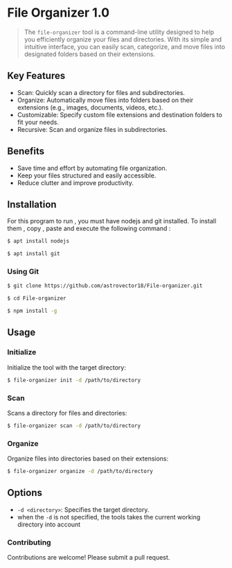# File Organizer 1.0

> The `file-organizer` tool is a command-line utility designed to help you
> efficiently organize your files and directories. With its simple and intuitive
> interface, you can easily scan, categorize, and move files into designated
> folders based on their extensions.

## Key Features

-   Scan: Quickly scan a directory for files and subdirectories.
-   Organize: Automatically move files into folders based on their extensions (e.g., images, documents, videos, etc.).
-   Customizable: Specify custom file extensions and destination folders to fit your needs.
-   Recursive: Scan and organize files in subdirectories.

## Benefits

-   Save time and effort by automating file organization.
-   Keep your files structured and easily accessible.
-   Reduce clutter and improve productivity.

## Installation

For this program to run , you must have nodejs and git installed. To install
them , copy , paste and execute the following command :

```bash
$ apt install nodejs
```
```bash
$ apt install git

```

### Using Git

```sh
$ git clone https://github.com/astrovector18/File-organizer.git
```
```bash
$ cd File-organizer
```
```bash
$ npm install -g
```

## Usage

### Initialize

Initialize the tool with the target directory:

```bash
$ file-organizer init -d /path/to/directory
```

### Scan

Scans a directory for files and directories:

```bash
$ file-organizer scan -d /path/to/directory
```

### Organize

Organize files into directories based on their extensions:

```bash
$ file-organizer organize -d /path/to/directory
```

## Options

-   `-d <directory>`: Specifies the target directory.
-   when the `-d` is not specified, the tools takes the current working
directory into account

### Contributing

Contributions are welcome! Please submit a pull request.
